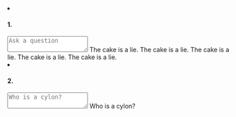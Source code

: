 <li id="tx_expander_item" class="touchList-item surveyQuestion touchList-item--expander touchList-item--input">
	<div class="ffbox ffbox--touchList-input">
		<label class="ffbox-fix" for="tx_expander">
			<h4 class="touchList-label touchList-label--input">1.</h4>
		</label>
		<div class="ffbox-flex">
			<textarea id="tx_expander" name="tx_expander" placeholder="Ask a question" class="touchList-item--input  touchList-input--expander" tabindex="0" data-index="1"></textarea>
			<label for="tx_expander" id="tx_expander_placeholder" class="touchList-pseudoplaceholder j-pseudoplaceholder">The cake is a lie. The cake is a lie. The cake is a lie. The cake is a lie. The cake is a lie. </label>
		</div>
	<a href="#" class="ffbox-fix touchList-item-actionIcon"><i class="icon icon-x"></i></a></div>
		<div class="ffbox">
		<div class="ffbox-flex touchList-helperTextWrap">
			<label id="" for="tx_expander_input" class="touchList-helperText"></label>
		</div>
	</div>
</li>


<li class="touchList-item touchList-item--input touchList-item--expander">
	<div class="ffbox ffbox--touchList-input">
		<label class="ffbox-fix" for="the_input_name">
			<h4 class="touchList-label touchList-label--input">2.</h4>
		</label>
		<div class="ffbox-flex">
			<textarea id="the_input_name" name="the_input_name" placeholder="Who is a cylon?" class="touchList-input  touchList-input--expander"></textarea>
			<label for="the_input_name" id="the_input_name_placeholder" class="touchList-pseudoplaceholder j-pseudoplaceholder">
				Who is a cylon?
			</label>
		</div>
	</div>
	<div class="ffbox">
		<div class="ffbox-flex touchList-helperTextWrap">
			<label id="the_input_name_helper" for="the_input_name" class="touchList-helperText"></label>
		</div>
	</div>
</li>

